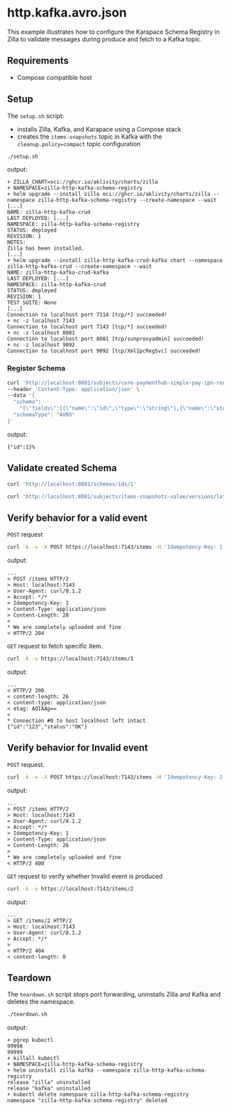 # http.kafka.avro.json

This example illustrates how to configure the Karapace Schema Registry in Zilla to validate messages during produce and fetch to a Kafka topic.

## Requirements

- Compose compatible host

## Setup

The `setup.sh` script:

- installs Zilla, Kafka, and Karapace using a Compose stack
- creates the `items-snapshots` topic in Kafka with the `cleanup.policy=compact` topic configuration

```bash
./setup.sh
```

output:

```text
+ ZILLA_CHART=oci://ghcr.io/aklivity/charts/zilla
+ NAMESPACE=zilla-http-kafka-schema-registry
+ helm upgrade --install zilla oci://ghcr.io/aklivity/charts/zilla --namespace zilla-http-kafka-schema-registry --create-namespace --wait [...]
NAME: zilla-http-kafka-crud
LAST DEPLOYED: [...]
NAMESPACE: zilla-http-kafka-schema-registry
STATUS: deployed
REVISION: 1
NOTES:
Zilla has been installed.
[...]
+ helm upgrade --install zilla-http-kafka-crud-kafka chart --namespace zilla-http-kafka-crud --create-namespace --wait
NAME: zilla-http-kafka-crud-kafka
LAST DEPLOYED: [...]
NAMESPACE: zilla-http-kafka-crud
STATUS: deployed
REVISION: 1
TEST SUITE: None
[...]
Connection to localhost port 7114 [tcp/*] succeeded!
+ nc -z localhost 7143
Connection to localhost port 7143 [tcp/*] succeeded!
+ nc -z localhost 8081
Connection to localhost port 8081 [tcp/sunproxyadmin] succeeded!
+ nc -z localhost 9092
Connection to localhost port 9092 [tcp/XmlIpcRegSvc] succeeded!
```

### Register Schema

```bash
curl 'http://localhost:8081/subjects/core-paymenthub-simple-pay-ipn-request-value/versions' \
--header 'Content-Type: application/json' \
--data '{
  "schema":
    "{\"fields\":[{\"name\":\"id\",\"type\":\"string\"},{\"name\":\"status\",\"type\":\"string\"}],\"name\":\"Event\",\"namespace\":\"io.aklivity.example\",\"type\":\"record\"}",
  "schemaType": "AVRO"
}'
```

output:

```text
{"id":1}%
```

## Validate created Schema

```bash
curl 'http://localhost:8081/schemas/ids/1'
```

```bash
curl 'http://localhost:8081/subjects/items-snapshots-value/versions/latest'
```

## Verify behavior for a valid event

`POST` request

```bash
curl -k -v -X POST https://localhost:7143/items -H 'Idempotency-Key: 1'  -H 'Content-Type: application/json' -d '{"id": "123","status": "OK"}'
```

output:

```text
...
> POST /items HTTP/2
> Host: localhost:7143
> User-Agent: curl/8.1.2
> Accept: */*
> Idempotency-Key: 1
> Content-Type: application/json
> Content-Length: 28
>
* We are completely uploaded and fine
< HTTP/2 204
```

`GET` request to fetch specific item.

```bash
curl -k -v https://localhost:7143/items/1
```

output:

```text
...
< HTTP/2 200
< content-length: 26
< content-type: application/json
< etag: AQIAAg==
<
* Connection #0 to host localhost left intact
{"id":"123","status":"OK"}
```

## Verify behavior for Invalid event

`POST` request.

```bash
curl -k -v -X POST https://localhost:7143/items -H 'Idempotency-Key: 2'  -H 'Content-Type: application/json' -d '{"id": 123,"status": "OK"}'
```

output:

```text
...
> POST /items HTTP/2
> Host: localhost:7143
> User-Agent: curl/8.1.2
> Accept: */*
> Idempotency-Key: 1
> Content-Type: application/json
> Content-Length: 26
>
* We are completely uploaded and fine
< HTTP/2 400
```

`GET` request to verify whether Invalid event is produced

```bash
curl -k -v https://localhost:7143/items/2
```

output:

```text
...
> GET /items/2 HTTP/2
> Host: localhost:7143
> User-Agent: curl/8.1.2
> Accept: */*
>
< HTTP/2 404
< content-length: 0
```

## Teardown

The `teardown.sh` script stops port forwarding, uninstalls Zilla and Kafka and deletes the namespace.

```bash
./teardown.sh
```

output:

```text
+ pgrep kubectl
99998
99999
+ killall kubectl
+ NAMESPACE=zilla-http-kafka-schema-registry
+ helm uninstall zilla kafka --namespace zilla-http-kafka-schema-registry
release "zilla" uninstalled
release "kafka" uninstalled
+ kubectl delete namespace zilla-http-kafka-schema-registry
namespace "zilla-http-kafka-schema-registry" deleted
```
